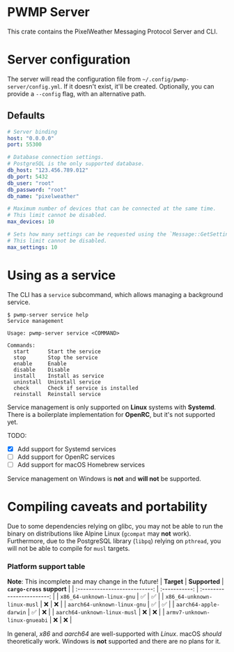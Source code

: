 # PWMP Server
This crate contains the PixelWeather Messaging Protocol Server and CLI.

# Server configuration
The server will read the configuration file from `~/.config/pwmp-server/config.yml`. If it doesn't exist, it'll be created. Optionally, you can provide a `--config` flag, with an alternative path.

## Defaults
```yml
# Server binding
host: "0.0.0.0"
port: 55300

# Database connection settings.
# PostgreSQL is the only supported database.
db_host: "123.456.789.012"
db_port: 5432
db_user: "root"
db_password: "root"
db_name: "pixelweather"

# Maximum number of devices that can be connected at the same time.
# This limit cannot be disabled.
max_devices: 10

# Sets how many settings can be requested using the `Message::GetSettings` message.
# This limit cannot be disabled.
max_settings: 10
```

# Using as a service
The CLI has a `service` subcommand, which allows managing a background service.

```
$ pwmp-server service help
Service management

Usage: pwmp-server service <COMMAND>

Commands:
  start      Start the service
  stop       Stop the service
  enable     Enable
  disable    Disable
  install    Install as service
  uninstall  Uninstall service
  check      Check if service is installed
  reinstall  Reinstall service
```

Service management is only supported on **Linux** systems with **Systemd**. There is a boilerplate implementation for **OpenRC**, but it's not supported yet.

TODO:
- [x] Add support for Systemd services
- [ ] Add support for OpenRC services
- [ ] Add support for macOS Homebrew services

Service management on Windows is **not** and **will not** be supported.

# Compiling caveats and portability
Due to some dependencies relying on glibc, you may not be able to run the binary on distributions like Alpine Linux (`gcompat` may **not** work). Furthermore, due to the PostgreSQL library (`libpq`) relying on `pthread`, you will not be able to compile for `musl` targets.

### Platform support table
**Note**: This incomplete and may change in the future!
|          **Target**           | **Supported** | **`cargo-cross` support** |
| :---------------------------: | :-----------: | :-----------------------: |
|  `x86_64-unknown-linux-gnu`   |       ✅       |             ✅             |
|  `x86_64-unknown-linux-musl`  |       ❌       |             ❌             |
|  `aarch64-unknown-linux-gnu`  |       ✅       |             ✅             |
|    `aarch64-apple-darwin`     |       ✅       |             ❌             |
| `aarch64-unknown-linux-musl`  |       ❌       |             ❌             |
| `armv7-unknown-linux-gnueabi` |       ❌       |             ❌             |

In general, *x86* and *aarch64* are well-supported with *Linux*. macOS *should* theoretically work. Windows is **not** supported and there are no plans for it.